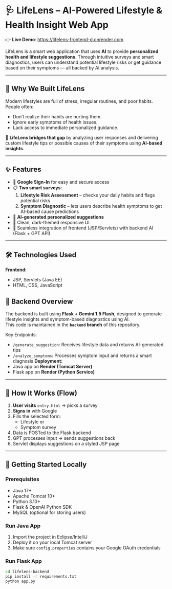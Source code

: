 # 🩺 LifeLens – AI-Powered Lifestyle & Health Insight Web App

👉 **Live Demo**: https://lifelens-frontend-d.onrender.com

LifeLens is a smart web application that uses **AI** to provide **personalized health and lifestyle suggestions**. Through intuitive surveys and smart diagnostics, users can understand potential lifestyle risks or get guidance based on their symptoms — all backed by AI analysis.

---

## 🧠 Why We Built LifeLens

Modern lifestyles are full of stress, irregular routines, and poor habits. People often:

- Don’t realize their habits are hurting them.
- Ignore early symptoms of health issues.
- Lack access to immediate personalized guidance.

🚀 **LifeLens bridges that gap** by analyzing user responses and delivering custom lifestyle tips or possible causes of their symptoms using **AI-based insights**.

---

## ✨ Features

- 🔐 **Google Sign-In** for easy and secure access
- 📋 **Two smart surveys**:
  1. **Lifestyle Risk Assessment** – checks your daily habits and flags potential risks
  2. **Symptom Diagnostic** – lets users describe health symptoms to get AI-based cause predictions
- 🤖 **AI-generated personalized suggestions**
- 🌙 Clean, dark-themed responsive UI
- 🔄 Seamless integration of frontend (JSP/Servlets) with backend AI (Flask + GPT API)

---

## 🛠️ Technologies Used

**Frontend:**
- JSP, Servlets (Java EE)
- HTML, CSS, JavaScript

## 🔗 Backend Overview

The backend is built using **Flask + Gemini 1.5 Flash**, designed to generate lifestyle insights and symptom-based diagnostics using AI.  
This code is maintained in the **`backend` branch** of this repository.

Key Endpoints:
- `/generate_suggestion`: Receives lifestyle data and returns AI-generated tips
- `/analyze_symptoms`: Processes symptom input and returns a smart diagnosis
**Deployment:**
- Java app on **Render (Tomcat Server)**
- Flask app on **Render (Python Service)**

---

## 🧪 How It Works (Flow)

1. **User visits** `entry.html` → picks a survey
2. **Signs in** with Google
3. Fills the selected form:
   - Lifestyle or
   - Symptom survey
4. Data is POSTed to the Flask backend
5. GPT processes input → sends suggestions back
6. Servlet displays suggestions on a styled JSP page

---

## 🚀 Getting Started Locally

### Prerequisites
- Java 17+
- Apache Tomcat 10+
- Python 3.10+
- Flask & OpenAI Python SDK
- MySQL (optional for storing users)

### Run Java App
1. Import the project in Eclipse/IntelliJ
2. Deploy it on your local Tomcat server
3. Make sure `config.properties` contains your Google OAuth credentials

### Run Flask App
```bash
cd lifelens-backend
pip install -r requirements.txt
python app.py
